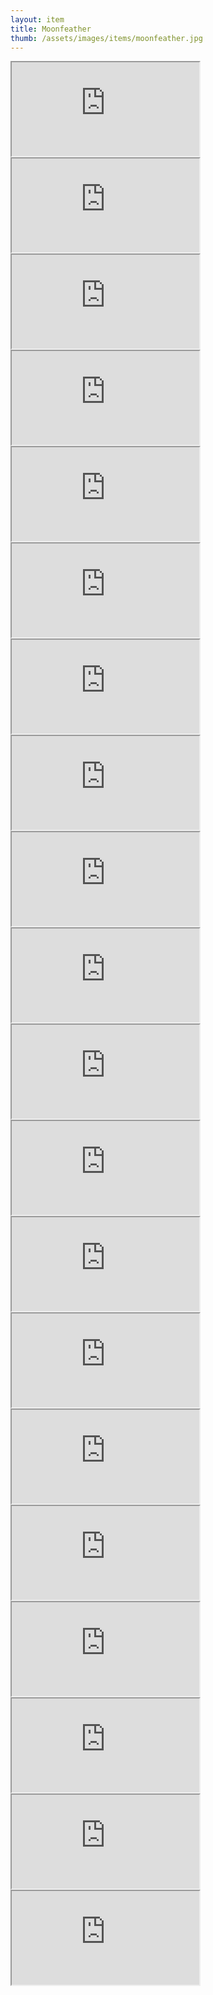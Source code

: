 ```yaml
---
layout: item
title: Moonfeather
thumb: /assets/images/items/moonfeather.jpg
---
```

<iframe src="http://magic-items.herokuapp.com/item/embed/hk622bd"></iframe>
<iframe src="http://magic-items.herokuapp.com/item/embed/7w3hzfh"></iframe>
<iframe src="http://magic-items.herokuapp.com/item/embed/ngbggtm"></iframe>
<iframe src="http://magic-items.herokuapp.com/item/embed/wpy272l"></iframe>
<iframe src="http://magic-items.herokuapp.com/item/embed/eiljfbw"></iframe>

<iframe src="http://magic-items.herokuapp.com/item/embed/czjqcs5"></iframe>
<iframe src="http://magic-items.herokuapp.com/item/embed/ovi3auq"></iframe>
<iframe src="http://magic-items.herokuapp.com/item/embed/tmkrgwh"></iframe>
<iframe src="http://magic-items.herokuapp.com/item/embed/zczsbgc"></iframe>
<iframe src="http://magic-items.herokuapp.com/item/embed/45d7bv3"></iframe>

<iframe src="http://magic-items.herokuapp.com/item/embed/zznynst"></iframe>
<iframe src="http://magic-items.herokuapp.com/item/embed/t6se56t"></iframe>
<iframe src="http://magic-items.herokuapp.com/item/embed/fjtxod6"></iframe>
<iframe src="http://magic-items.herokuapp.com/item/embed/arwufmy"></iframe>
<iframe src="http://magic-items.herokuapp.com/item/embed/gmaj4lr"></iframe>

<iframe src="http://magic-items.herokuapp.com/item/embed/ugifbgw"></iframe>
<iframe src="http://magic-items.herokuapp.com/item/embed/l2ok2np"></iframe>
<iframe src="http://magic-items.herokuapp.com/item/embed/h7xtsyy"></iframe>
<iframe src="http://magic-items.herokuapp.com/item/embed/vgmyds5"></iframe>
<iframe src="http://magic-items.herokuapp.com/item/embed/zb2jnvl"></iframe>
